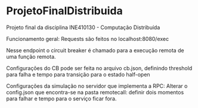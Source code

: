 # ProjetoFinalDistribuida

Projeto final da disciplina INE410130 - Computação Distribuída

Funcionamento geral: Requests são feitos no localhost:8080/exec

Nesse endpoint o circuit breaker é chamado para a execução remota de uma função remota.

Configurações do CB pode ser feita no arquivo cb.json, definindo threshold para falha e tempo para transição para o estado half-open

Configurações da simulação no servidor que implementa a RPC:
Alterar o config.json que encontra-se na pasta remotecall: definir dois momentos para falhar e tempo para o serviço ficar fora.





